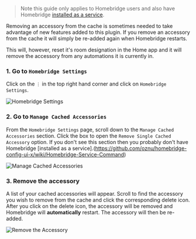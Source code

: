 > Note this guide only applies to Homebridge users and also have Homebridge [installed as a service](https://github.com/oznu/homebridge-config-ui-x/wiki/Homebridge-Service-Command).

Removing an accessory from the cache is sometimes needed to take advantage of new features added to this plugin. If you remove an accessory from the cache it will simply be re-added again when Homebridge restarts.

This will, however, reset it's room designation in the Home app and it will remove the accessory from any automations it is currently in.

### 1. Go to `Homebridge Settings`
Click on the `⋮` in the top right hand corner and click on `Homebridge Settings`.

![Homebridge Settings](https://user-images.githubusercontent.com/43026681/93014435-ff043c80-f5a8-11ea-9431-ebe3e71a2206.png)
### 2. Go to `Manage Cached Accessories`
From the `Homebridge Settings` page, scroll down to the `Manage Cached Accessories` section. Click the box to open the `Remove Single Cached Accessory` option. If you don't see this section then you probably don't have Homebridge [installed as a service].(https://github.com/oznu/homebridge-config-ui-x/wiki/Homebridge-Service-Command)

![Manage Cached Accessories](https://user-images.githubusercontent.com/43026681/93014440-0e838580-f5a9-11ea-9764-31f5b139f3f7.png)
### 3. Remove the accessory
A list of your cached accessories will appear. Scroll to find the accessory you wish to remove from the cache and click the corresponding delete icon. After you click on the delete icon, the accessory will be removed and Homebridge will **automatically** restart. The accessory will then be re-added.

![Remove the Accessory](https://user-images.githubusercontent.com/43026681/93014455-1e02ce80-f5a9-11ea-844c-ba9de4d650eb.png)